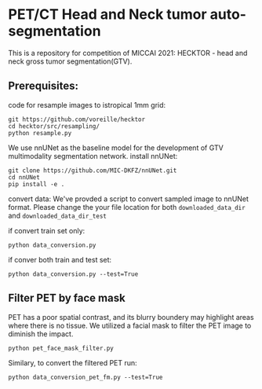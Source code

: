 # PET/CT Head and Neck tumor auto-segmentation

This is a repository for competition of MICCAI 2021: HECKTOR - head and neck gross tumor segmentation(GTV).




## Prerequisites:

code for resample images to istropical 1mm grid:

```
git https://github.com/voreille/hecktor
cd hecktor/src/resampling/
python resample.py
```

We use nnUNet as the baseline model for the development of GTV multimodality segmentation network.
install  nnUNet:
```
git clone https://github.com/MIC-DKFZ/nnUNet.git
cd nnUNet
pip install -e .
```

convert data:
We've provded a script to convert sampled image to nnUNet format. Please change the your file location for both `downloaded_data_dir` and `downloaded_data_dir_test`

if convert train set only:
```
python data_conversion.py
```

if conver both train and test set:
```
python data_conversion.py --test=True
```

## Filter PET by face mask
PET has a poor spatial contrast, and its blurry boundery may highlight areas where there is no tissue. We utilized a facial mask to filter the PET image to diminish the impact.
```
python pet_face_mask_filter.py
```

Similary, to convert the filtered PET run:
```
python data_conversion_pet_fm.py --test=True
```


